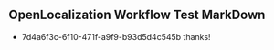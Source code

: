 ## OpenLocalization Workflow Test MarkDown
* 7d4a6f3c-6f10-471f-a9f9-b93d5d4c545b thanks!

<!--HONumber=Aug16_HO3-->



